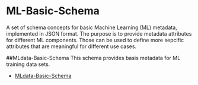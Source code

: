 # ML-Basic-Schema
A set of schema concepts for basic Machine Learning (ML) metadata, implemented in JSON format. The purpose is to provide metadata attributes for different ML components. Those can be used to define more sepcific attributes that are meaningful for different use cases.

##MLdata-Basic-Schema
This schema provides basis metadata for ML training data sets.

- [MLdata-Basic-Schema](./MLdata-Basic-Schema.json)

